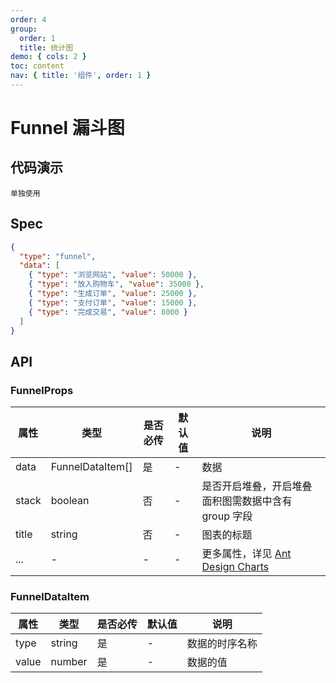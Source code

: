 ```yaml
---
order: 4
group:
  order: 1
  title: 统计图
demo: { cols: 2 }
toc: content
nav: { title: '组件', order: 1 }
---
```


# Funnel 漏斗图

## 代码演示

<code src="./demos/common">单独使用</code>

## Spec

```json
{
  "type": "funnel",
  "data": [
    { "type": "浏览网站", "value": 50000 },
    { "type": "放入购物车", "value": 35000 },
    { "type": "生成订单", "value": 25000 },
    { "type": "支付订单", "value": 15000 },
    { "type": "完成交易", "value": 8000 }
  ]
}
```

## API

### FunnelProps

| 属性  | 类型             | 是否必传 | 默认值 | 说明                                                                                               |
| ----- | ---------------- | -------- | ------ | -------------------------------------------------------------------------------------------------- |
| data  | FunnelDataItem[] | 是       | -      | 数据                                                                                               |
| stack | boolean          | 否       | -      | 是否开启堆叠，开启堆叠面积图需数据中含有 group 字段                                                |
| title | string           | 否       | -      | 图表的标题                                                                                         |
| ...   | -                | -        | -      | 更多属性，详见 [Ant Design Charts ](https://ant-design-charts.antgroup.com/options/plots/overview) |

### FunnelDataItem

| 属性  | 类型   | 是否必传 | 默认值 | 说明           |
| ----- | ------ | -------- | ------ | -------------- |
| type  | string | 是       | -      | 数据的时序名称 |
| value | number | 是       | -      | 数据的值       |
